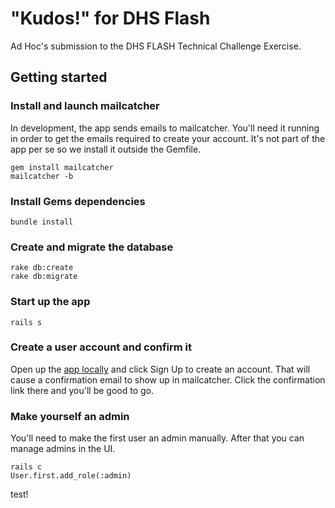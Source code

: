 # "Kudos!" for DHS Flash

Ad Hoc's submission to the DHS FLASH Technical Challenge Exercise.

## Getting started

### Install and launch mailcatcher

In development, the app sends emails to mailcatcher. You'll need it running in
order to get the emails required to create your account. It's not part of the
app per se so we install it outside the Gemfile.

```
gem install mailcatcher
mailcatcher -b
```

### Install Gems dependencies

```
bundle install
```

### Create and migrate the database

```
rake db:create
rake db:migrate
```

### Start up the app

```
rails s
```

### Create a user account and confirm it

Open up the [app locally](http://localhost:3000) and click Sign Up to create an
account. That will cause a confirmation email to show up in mailcatcher. Click
the confirmation link there and you'll be good to go.

### Make yourself an admin

You'll need to make the first user an admin manually. After that you can manage
admins in the UI.

```
rails c
User.first.add_role(:admin)
```

test!